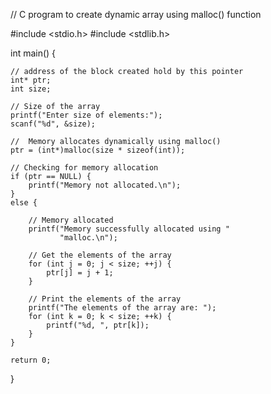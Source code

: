 // C program to create dynamic array using malloc() function 
  
#include <stdio.h> 
#include <stdlib.h> 
  
int main() 
{ 
  
    // address of the block created hold by this pointer 
    int* ptr; 
    int size; 
  
    // Size of the array 
    printf("Enter size of elements:"); 
    scanf("%d", &size); 
  
    //  Memory allocates dynamically using malloc() 
    ptr = (int*)malloc(size * sizeof(int)); 
  
    // Checking for memory allocation 
    if (ptr == NULL) { 
        printf("Memory not allocated.\n"); 
    } 
    else { 
  
        // Memory allocated 
        printf("Memory successfully allocated using "
               "malloc.\n"); 
  
        // Get the elements of the array 
        for (int j = 0; j < size; ++j) { 
            ptr[j] = j + 1; 
        } 
  
        // Print the elements of the array 
        printf("The elements of the array are: "); 
        for (int k = 0; k < size; ++k) { 
            printf("%d, ", ptr[k]); 
        } 
    } 
  
    return 0; 
}

